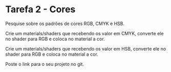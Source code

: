 # Tarefa 2 - Cores

Pesquise sobre os padrões de cores RGB, CMYK e HSB.

Crie um materials/shaders que recebendo os valor em CMYK, converte ele no shader
para RGB e coloca no material a cor.

Crie um materials/shaders que recebendo os valor em HSB, converte ele no shader
para RGB e coloca no material a cor.

Poste o link para o seu projeto no git.
